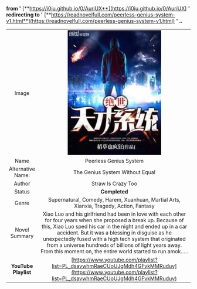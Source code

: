 <meta charset="UTF-8">

<meta name="viewport" content="width=device-width, initial-scale=1.0">

<meta http-equiv="refresh" content="5;url=https://readnovelfull.com/peerless-genius-system-v1.html">

**from '** [**https://i0iu.github.io/0/AuriUX**](https://i0iu.github.io/0/AuriUX) **' redirecting to '** [**https://readnovelfull.com/peerless-genius-system-v1.html**](https://readnovelfull.com/peerless-genius-system-v1.html) **' ..**


|||
| :---: | :---: |
| Image | <img src="cover.jpg" width=255px> |
| Name | Peerless Genius System |
| Alternative Name: | The Genius System Without Equal |
| Author | Straw Is Crazy Too |
| Status | **Completed** |
| Genre | Supernatural, Comedy, Harem, Xuanhuan, Martial Arts, Xianxia, Tragedy, Action, Fantasy |
| Novel Summary | Xiao Luo and his girlfriend had been in love with each other for four years when she proposed a break up. Because of this, Xiao Luo sped his car in the night and ended up in a car accident. But it was a blessing in disguise as he unexpectedly fused with a high tech system that originated from a universe hundreds of billions of light years away. From this moment on, the entire world started to run amok….. |
| **YouTube Playlist** | [https://www.youtube.com/playlist?list=PL_dsavwhmRaeCUoUJgMdh4GFvkMMRuduv](https://www.youtube.com/playlist?list=PL_dsavwhmRaeCUoUJgMdh4GFvkMMRuduv) |



